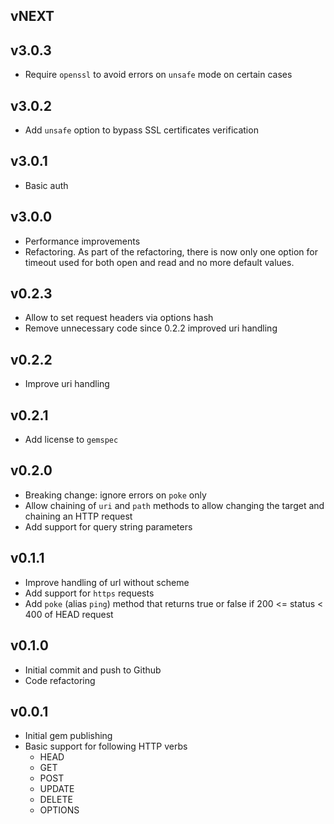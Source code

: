## vNEXT

## v3.0.3
* Require `openssl` to avoid errors on `unsafe` mode on certain cases

## v3.0.2
* Add `unsafe` option to bypass SSL certificates verification

## v3.0.1
* Basic auth

## v3.0.0
* Performance improvements
* Refactoring. As part of the refactoring, there is now only one option for timeout used for both open and read
and no more default values.

## v0.2.3
* Allow to set request headers via options hash
* Remove unnecessary code since 0.2.2 improved uri handling

## v0.2.2
* Improve uri handling

## v0.2.1
* Add license to `gemspec`

## v0.2.0
* Breaking change: ignore errors on `poke` only
* Allow chaining of `uri` and `path` methods to allow changing the target and chaining an HTTP request
* Add support for query string parameters

## v0.1.1
* Improve handling of url without scheme
* Add support for `https` requests
* Add `poke` (alias `ping`) method that returns true or false if 200 <= status < 400 of HEAD request

## v0.1.0
* Initial commit and push to Github
* Code refactoring

## v0.0.1

* Initial gem publishing
* Basic support for following HTTP verbs
    * HEAD
    * GET
    * POST
    * UPDATE
    * DELETE
    * OPTIONS


